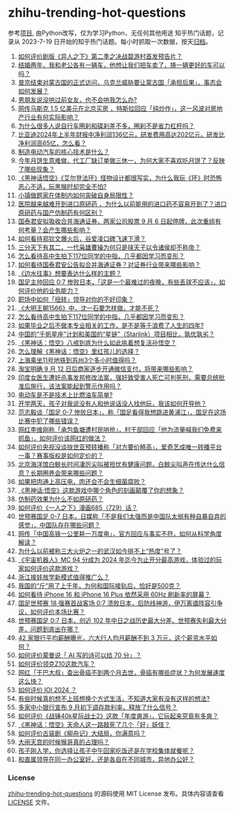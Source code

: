 # zhihu-trending-hot-questions
参考[项目](https://github.com/justjavac/zhihu-trending-hot-questions), 由Python改写，仅为学习Python，无任何其他用途
知乎热门话题，记录从 2023-7-19
日开始的知乎热门话题。每小时抓取一次数据，按天[归档](./data)。
<!-- BEGIN -->
<!-- 最后更新时间 2024-09-06 05:22:01.151186 -->
1. [如何评价剧版《异人之下》第二季之决战碧游村首发预告片？](https://www.zhihu.com/question/666176249)
1. [结婚两年，我和老公各有一辆车，他想让我们把车卖了，换一辆更好的车可以吗？](https://www.zhihu.com/question/666165216)
1. [普京结束对蒙古国的正式访问，乌克兰威胁要让蒙古国「承担后果」，事态会如何发展？](https://www.zhihu.com/question/666160790)
1. [男朋友说没哄过前女友，也不会哄我怎么办?](https://www.zhihu.com/question/666344135)
1. [网传马斯克 1.5 亿美元在北京买房 ，特斯拉回应「纯炒作」，这一风波对房地产行业有何实际影响？](https://www.zhihu.com/question/666274557)
1. [为什么很多人说自行车圈刹和碟刹差不多，圈刹不是省力杠杆吗？](https://www.zhihu.com/question/666218413)
1. [比亚迪2024年上半年财报中净利润136亿元，研发费用高达202亿元，研发比净利润高65亿，怎么看？](https://www.zhihu.com/question/666264515)
1. [制造电动汽车的核心技术是什么？](https://www.zhihu.com/question/574243708)
1. [今年月饼生意难做，代工厂缺订单做三休一，为何大家不喜欢吃月饼了？反映了哪些现象？](https://www.zhihu.com/question/666351641)
1. [《黑神话悟空》《艾尔登法环》怪物设计都很写实，为什么我玩《环》时恐怖恶心不适，玩黑猴时却完全不怕?](https://www.zhihu.com/question/666184626)
1. [小镇做题家在体制内如何突破自身局限性？](https://www.zhihu.com/question/665722350)
1. [医院越来越难开到进口原研药 ，为什么以前能用的进口药不容易开到了？进口原研药与国产仿制药有何区别？](https://www.zhihu.com/question/666164888)
1. [国泰君安拟吸收合并海通证券，两家公司股票 9 月 6 日起停牌，此次重组有何考量？会产生哪些影响？](https://www.zhihu.com/question/666310136)
1. [如何看待郑钦文爆火后，谷爱凌口碑飞速下滑？](https://www.zhihu.com/question/664263495)
1. [三分天下有其二，一代枭雄曹操为何只是挟天子以令诸侯却不称帝？](https://www.zhihu.com/question/661207809)
1. [怎么看待高中生拍下117位同学的中指，几乎都因学习而变形？](https://www.zhihu.com/question/666290375)
1. [如何看待国泰君安公告拟合并海通证券？对证券行业带来哪些影响？](https://www.zhihu.com/question/666309188)
1. [《边水往事》想要表达什么样的主题？](https://www.zhihu.com/question/666191026)
1. [国足主帅回应 0:7 惨败日本，「这是一个最难过的夜晚，有些丢球不应该」，如何评价他的业务能力？](https://www.zhihu.com/question/666344925)
1. [职场中如何「扭转」领导对你的不好印象？](https://www.zhihu.com/question/665888952)
1. [《大明王朝1566》中，沈一石要怎样做，才能不死？](https://www.zhihu.com/question/361368428)
1. [怎么看待高中生拍下117位同学的中指，几乎都因学习而变形？](https://www.zhihu.com/question/666290375)
1. [如果毕业之后不做本专业相关的工作，是不是等于浪费了人生的四年?](https://www.zhihu.com/question/666248206)
1. [中国的“千帆星座”计划和美国的“星链”（Starlink）项目相比，孰优孰劣？](https://www.zhihu.com/question/666247259)
1. [《黑神话：悟空》八戒到底为什么如此执着想复活孙悟空？](https://www.zhihu.com/question/665995153)
1. [怎么理解《黑神话：悟空》里红孩儿的选择？](https://www.zhihu.com/question/665889059)
1. [上海乘坐11号地铁到苏州3个多小时值得吗？](https://www.zhihu.com/question/609601860)
1. [淘宝明确 9 月 12 日后商家逐步开通微信支付，将带来哪些影响？](https://www.zhihu.com/question/666283186)
1. [印度女医生遭奸杀事发邦修改法案，强奸致受害人死亡可判死刑，需要总统批准后施行，该法案能起到警示作用吗？](https://www.zhihu.com/question/666252708)
1. [电动车是不是技术上比燃油车简单?](https://www.zhihu.com/question/506995666)
1. [开学两天，孩子对我说没有人和他说话没人找他玩，我该如何开导他？](https://www.zhihu.com/question/663485768)
1. [范志毅谈「国足 0-7 惨败日本」，称「国足看得我想跳进黄浦江」，国足在这场比赛中犯了哪些错误？](https://www.zhihu.com/question/666301785)
1. [网红李维刚称「承包鱼塘遭村民哄抢」，村干部回应「他为流量喊我们免费来抓鱼」，如何评价该网红的做法？](https://www.zhihu.com/question/666272922)
1. [如何评价央视没谈拢世亚预转播称「对方要价畸高」，爱奇艺成唯一转播平台一事？赛事版权是如何定价的？](https://www.zhihu.com/question/666285343)
1. [北京海洋馆白鲸长时间凄厉尖叫被担忧有健康问题，白鲸尖叫声在传达什么信息？长期圈养会带来哪些问题？](https://www.zhihu.com/question/666340522)
1. [如果把肉通上高压电，肉还会不会生细菌腐败？](https://www.zhihu.com/question/646357797)
1. [《黑神话:悟空》这款游戏中哪个角色的刻画颠覆了你的想象？](https://www.zhihu.com/question/664947715)
1. [仿制药效果为什么不如原研药？](https://www.zhihu.com/question/618350435)
1. [如何评价《一人之下》漫画685（729）话？](https://www.zhihu.com/question/666312932)
1. [世预赛国足 0-7 日本，日媒称「不是我们太强而是中国队太弱有种自暴自弃的感觉」，中国队存在哪些问题？](https://www.zhihu.com/question/666342348)
1. [网传「中国高铁一公里耗一万度电」，官方回应与事实不符，如何从科学角度解读？](https://www.zhihu.com/question/666285282)
1. [为什么以前被称三大火炉之一的武汉如今排不上“热度”号了？](https://www.zhihu.com/question/661922575)
1. [《宇宙机器人》MC 94 分成为 2024 年迄今为止开分最高游戏，体验过的玩家如何评价这款游戏？](https://www.zhihu.com/question/666299112)
1. [浙江接娃放学新模式值得推广么？](https://www.zhihu.com/question/666130528)
1. [我国的“斤”用了上千年，为何和国际接轨后，恰好是500克？](https://www.zhihu.com/question/666172030)
1. [如何看待 iPhone 16 和 iPhone 16 Plus 依然采用 60Hz 刷新率的屏幕？](https://www.zhihu.com/question/665832611)
1. [国足世预赛 18 强赛首战客场 0:7 溃败日本，后防线神游，伊万离谱阵容引争议，如何评价本场比赛？](https://www.zhihu.com/question/666269941)
1. [世预赛国足 0:7 日本，创近 102 年中日之战历史最大分差、世预赛失利最大分差，问题到底出在哪？](https://www.zhihu.com/question/666299083)
1. [42 家银行平均薪酬曝光，六大行人均月薪酬不到 3 万元，这个薪资水平如何？](https://www.zhihu.com/question/666071365)
1. [如何评价蒙曼说「 AI 写的诗可以给 70 分」？](https://www.zhihu.com/question/666280599)
1. [如何评价领克Z10这款汽车？](https://www.zhihu.com/question/665967544)
1. [网红「干巴大叔」查出骨癌不到两个月去世，骨癌有哪些症状？为何发展速度这么快？](https://www.zhihu.com/question/666183340)
1. [如何评价 IOI 2024 ？](https://www.zhihu.com/question/666315409)
1. [有些时候真的想不上班想换个方式生活，不知道大家有没有这样的想法?](https://www.zhihu.com/question/666209580)
1. [多家中小银行宣布 9 月初下调存款利率，释放了什么信号？](https://www.zhihu.com/question/666276417)
1. [如何评价《战锤40k星际战士2》这款「年度爽游」，它玩起来究竟有多爽？](https://www.zhihu.com/question/666275284)
1. [《黑神话：悟空》天命人这一路敲死了几个「好」妖怪？](https://www.zhihu.com/question/665616890)
1. [如何评价古装剧《柳舟记》大结局，你满意吗？](https://www.zhihu.com/question/665013567)
1. [大闹天宫的时候猴哥真的占理吗？](https://www.zhihu.com/question/469971014)
1. [孩子刚入学，你选择让孩子中午回家吃饭还是在学校集体就餐呢？](https://www.zhihu.com/question/665781073)
1. [和直属领导在同一办公室好，还是各自在不同城市，异地办公好？](https://www.zhihu.com/question/666060932)
<!-- END -->
### License
[zhihu-trending-hot-questions](https://github.com/yaogengzhu/zhihu-trending-hot-questions)
的源码使用 MIT License 发布。具体内容请查看 [LICENSE](./LICENSE) 文件。
